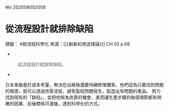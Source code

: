 #ln 202009052058
# 從流程設計就排除缺陷
標籤： #把流程科學化
來源：[[《創新的用途理論》]] CH.02 p.68

-

>從流程設計就排除缺陷。

-

日本車廠基於成本考量，無法在出廠後還要持續修理爛車。他們認為只要找到問題的根源，就可以透過改善流程，避免製程問題發生，製造出有問題的產品。
努力找到現有的「缺陷」，並把他視為改善的機會，進而讓生產步驟的每個環節都有明確的因果、前後關係可遵循，達到科學化的方式。